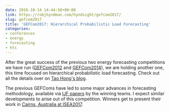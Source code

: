 ```yaml
---
date: 2016-10-14 14:44:58+00:00
link: https://robjhyndman.com/hyndsight/gefcom2017/
slug: gefcom2017
title: 'GEFCom2017: Hierarchical Probabilistic Load Forecasting'
categories:
- conferences
- energy
- forecasting
- hts
---
```


After the great success of the previous two energy forecasting competitions we have run ([GEFCom2012](http://www.drhongtao.com/gefcom/2012) and [GEFCom2014](http://www.drhongtao.com/gefcom/2014)), we are holding another one, this time focused on hierarchical probabilistic load forecasting. Check out all the details over on [Tao Hong's blog](http://blog.drhongtao.com/2016/10/gefcom2017-hierarchical-probabilistic-load-forecasting.html).

The previous GEFComs have led to some major advances in forecasting methodology, available via [IJF papers](http://www.sciencedirect.com/science/journal/01692070/32/3) by the winning teams. I expect similar developments to arise out of this competition. Winners get to present their work in [Cairns, Australia at ISEA2017](https://forecasters.org/22nd-iif-workshop/).
